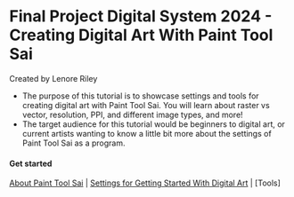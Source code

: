 # Final Project Digital System 2024 - Creating Digital Art With Paint Tool Sai
Created by Lenore Riley  
- The purpose of this tutorial is to showcase settings and tools for creating digital art with Paint Tool Sai. You will learn about raster vs vector, resolution, PPI, and different image types, and more!
- The target audience for this tutorial would be beginners to digital art, or current artists wanting to know a little bit more about the settings of Paint Tool Sai as a program.
#### Get started
[ About Paint Tool Sai](sai.md) | [Settings for Getting Started With Digital Art](settings.md) | [Tools]
